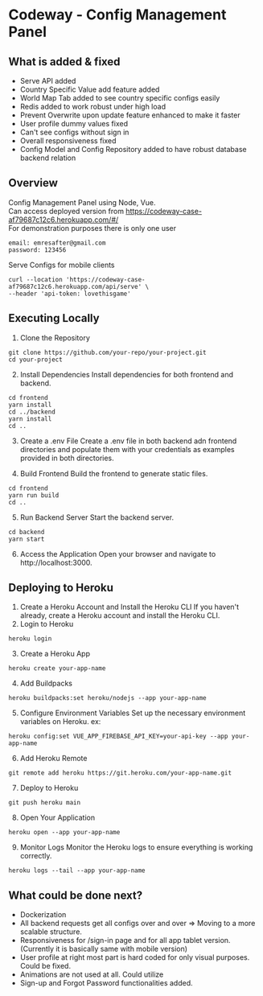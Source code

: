 # Codeway - Config Management Panel

## What is added & fixed
* Serve API added
* Country Specific Value add feature added
* World Map Tab added to see country specific configs easily
* Redis added to work robust under high load
* Prevent Overwrite upon update feature enhanced to make it faster
* User profile dummy values fixed
* Can't see configs without sign in
* Overall responsiveness fixed
* Config Model and Config Repository added to have robust database backend relation

## Overview
Config Management Panel using Node, Vue. 
<br/>Can access deployed version from https://codeway-case-af79687c12c6.herokuapp.com/#/
<br/>For demonstration purposes there is only one user
```
email: emresafter@gmail.com
password: 123456
```


Serve Configs for mobile clients 
```
curl --location 'https://codeway-case-af79687c12c6.herokuapp.com/api/serve' \
--header 'api-token: lovethisgame'
```


## Executing Locally
1. Clone the Repository
```
git clone https://github.com/your-repo/your-project.git
cd your-project
```
2. Install Dependencies
Install dependencies for both frontend and backend.
```
cd frontend
yarn install
cd ../backend
yarn install
cd ..
```
3. Create a .env File
Create a .env file in both backend adn frontend directories and populate them with your credentials as examples provided in both directories.

4. Build Frontend
Build the frontend to generate static files.

```
cd frontend
yarn run build
cd ..
```
5. Run Backend Server
Start the backend server.

```
cd backend
yarn start
```
6. Access the Application
Open your browser and navigate to http://localhost:3000.

## Deploying to Heroku
1. Create a Heroku Account and Install the Heroku CLI
If you haven't already, create a Heroku account and install the Heroku CLI.
2. Login to Heroku

```
heroku login
```
3. Create a Heroku App

```
heroku create your-app-name
```
4. Add Buildpacks

```
heroku buildpacks:set heroku/nodejs --app your-app-name
```

5. Configure Environment Variables
Set up the necessary environment variables on Heroku. ex:


```
heroku config:set VUE_APP_FIREBASE_API_KEY=your-api-key --app your-app-name
```
6. Add Heroku Remote

```
git remote add heroku https://git.heroku.com/your-app-name.git
```
7. Deploy to Heroku

```
git push heroku main
```
8. Open Your Application

```
heroku open --app your-app-name
```
9. Monitor Logs
Monitor the Heroku logs to ensure everything is working correctly.



```
heroku logs --tail --app your-app-name
```

## What could be done next? 
* Dockerization
* All backend requests get all configs over and over => Moving to a more scalable structure.
* Responsiveness for /sign-in page and for all app tablet version. (Currently it is basically same with mobile version)
* User profile at right most part is hard coded for only visual purposes. Could be fixed.
* Animations are not used at all. Could utilize
* Sign-up and Forgot Password functionalities added.
